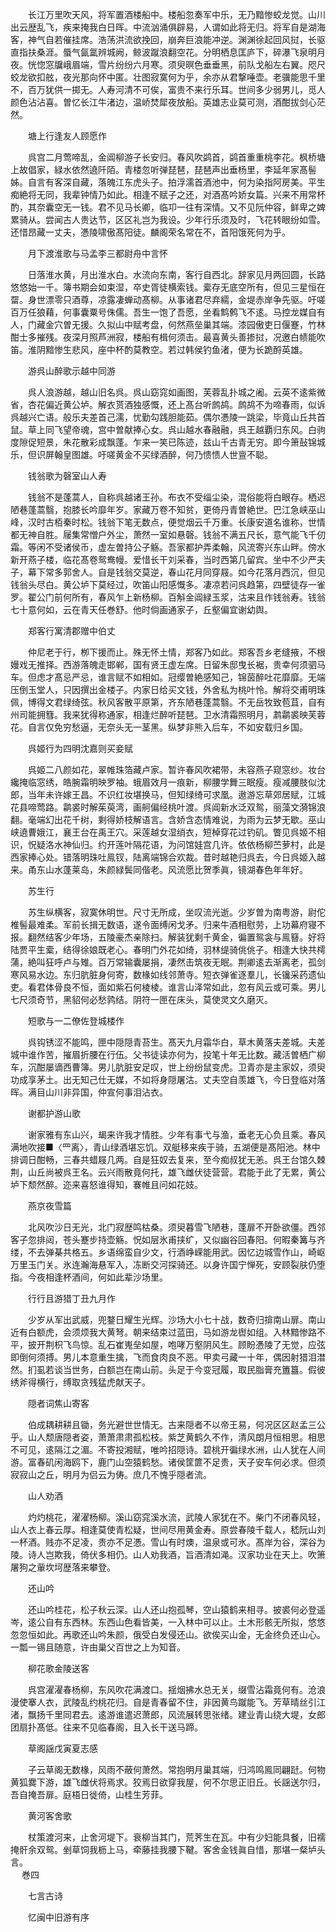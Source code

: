 <!-- { "loadSidebar": true } -->
　　长江万里吹天风，将军置酒楼船中。楼船忽奏军中乐，无乃黯惨蛟龙觉。山川出云歴乱飞，疾来掩我白日晖。中流汹涌俱辟易，人谓如此将无归。将军自是湖海客，神气自若催挂席。浩荡洪流欲挽回，崩奔巨浪能冲逆。渊渊徐起回风挝，长驱直指扶桑涯。蜃气氤氲辨城阙，鲸波蹴浪翻空花。分明栖息匡庐下，碎瀑飞泉明月夜。恍惚窓牖峨眉端，雪片纷纷六月寒。须臾暝色垂垂黑，前队戈船左右翼。咫尺蛟龙欲扣舷，夜光那向怀中匿。壮图寂寞何为乎，余亦从君撃唾壶。老骥能思千里不，百万犹供一掷无。人寿河清不可俟，富贵不来行乐耳。世间多少弱男儿，觅人颜色沾沾喜。曽忆长江牛渚边，温峤焚犀夜放船。英雄志业莫可测，酒酣拔剑心茫然。

　　塘上行逢友人顾愿作

　　呉宫二月莺啼乱，金阊柳游子长安归。春风吹鹢首，鹢首重重桃李花。枫桥塘上故倡家，緑水依然遶阡陌。青楼忽听弹琵琶，琵琶声出垂杨里，李延年家髙髻姊。自言有客深自藏，落魄江东虎头子。拍浮濡首酒池中，何为染指阿房美。平生痴絶将无同，我辈钟情乃如此。相逢不赋子之还，对酒髙吟娇女篇。兴来不用常杯酌，其奈囊空无一钱。君不见马长卿，临卭一往有深情。又不见阮仲容，鲜卑之婢累骑从。尝闻古人贵达节，区区礼岂为我设。少年行乐须及时，飞花转眼纷如雪。还惜昂藏一丈夫，慿陵啸傲髙阳徒。麟阁荣名常在不，首阳饿死何为乎。

　　月下渡淮歌与马孟李三都尉舟中言怀

　　日落淮水黄，月出淮水白。水流向东南，客行自西北。辞家见月两回圆，长路悠悠始一千。簿书期会如束湿，卒史胥徒横索钱。槖存无底空所有，但见三星恒在罶。身世漂零只酒尊，凉露凄蝉动髙柳。从事诸君尽弃繻，金堤赤岸争先驱。吁嗟百万任狼藉，何事囊粟号侏儒。吾生一饱了吾愿，坐看鹪鹩飞不逺。马控龙媒自有人，门藏金穴曽无援。久拟山中赋考盘，何然燕垒巢其端。漆园傲吏日偃蹇，竹林酣士多摧残。夜深月照芦洲寂，楼船有楫何须击。最喜黄头善掺挝，况邀白帻能吹笛。淮阴黯惨生悲风，座中杯酌莫教空。若过韩侯钓鱼渚，便为长跪酹英雄。

　　游呉山醉歌示越中同游

　　呉人浪游越，越山旧名呉。呉山窈窕如画图，芙蓉乱扑城之阇。云英不逺紫微省，杏花偏近黄公垆。解衣贳酒独感慨，还上髙台听鹧鸪。鹧鸪不为啼春雨，似诉呉越兴亡语。般乐夫差首己濡，忧勤勾践胆能茹。偶尔慿陵一跳梁，毕竟山丘共首鼠。草上同飞望帝魂，宫中曽献捧心女。呉山越水春融融，呉王越覇归东风。白驹度隙促短景，朱花散彩成飘蓬。乍来一笑已陈迹，兹山千古青无穷。即今箫鼔锦城乐，但识屏翰皇图雄。吁嗟黄金不买绿酒醉，何乃愦愦人世亶不聪。

　　钱翁歌为磬室山人寿

　　钱翁不是蓬蒿人，自称呉越诸王孙。布衣不受缁尘染，混俗能将白眼存。栖迟陋巷蓬蒿翳，抱膝长吟靡年岁。家藏万卷不知贫，更倚丹青曽絶世。巴江急峡巫山峰，汉时古栢秦时松。钱翁下笔无数点，便觉烟云千万重。长康安道名谁称，世情都无神自胜。屦集常憎户外尘，萧然一室如悬磬。钱翁不满五尺长，意气能飞千仞霜。等闲不受诸侯币，虚左曽持公子觞。吾家都护弄柔翰，风流寄兴东山畔。傍水新开燕子楼，临花髙卷鸳鸯幔。爱惜长干刘采春，当时西第几留宾。坐中不少严夫子，幕下常多郭舍人。自是钱翁交莫逆，春山花月同穿屐。如今花落月西沉，但见钱翁头尽白。黄公垆下莫经过，吹笛山阳感慨多。凄凉若问呉趋第，四壁徒存一雀罗。翟公门前何所有，春风乍上新杨柳。百斛金阊緑玉浆，沽来且作钱翁寿。钱翁七十意何如，云在青天任巻舒。他时倘画通家子，丘壑偏宜谢幼舆。

　　郑客行寓清郡赠中伯丈

　　仲尼老于行，栁下援而止。殊无怀土情，郑客乃如此。郑客吾乡老缝掖，不根嫚戏无推择。西游落魄走邯郸，国有贤王虚左席。日留朱邸曳长裾，贵幸何须驷马车。但虑才髙忌严忌，谁言赋不如相如。冠缨曽絶感知己，锦茵醉吐花靡靡。无端压倒玉堂人，只因撰出金楼子。内家日给买文钱，外舍私为桃叶怜。解将交甫明珠佩，博得文君绿绮弦。秋风客散平原第，齐东陋巷蓬蒿翳。不无岳牧致苞苴，自有州司能拥篲。我来犹得称通家，相逢烂醉听琵琶。卫水清霜照明月，鹔鹴裘映芙蓉花。自言仅免穷愁逼，无奈头无一茎黑。纵梦非熊入后车，不如安载归乡国。

　　呉姬行为四明沈嘉则买妾赋

　　呉姬二八颜如花，翠帷珠箔藏卢家。暂许春风吹裙带，未容燕子窥窓纱。妆台纔掩临窓绣，皓腕霜明映罗袖。蛾眉效月一痕新，柳腰学舞三眠瘦。瘦减腰肢似沈郎，当年未许嫁王昌。不识红妆堪换马，但知绿绮可求凰。遨游忘草郊居赋，江城花县啼莺路。鹴裘时解茱萸湾，画舸偏经桃叶渡。呉阊新水泛双鸳，丽藻文漪锦浪翻。毫端幻出花千树，剩得娇枝解语言。含娇含态情难说，为雨为云梦无歇。巫山峡遶曹娥江，襄王台在禹王穴。采莲越女湿绡衣，短棹穿花过钓矶。瞥见呉姬不相识，怳疑洛水神仙归。约开莲叶隔花语，为问馆娃宫几许。依依杨柳苎萝村，此是西家捧心处。错落明珠吐鳯钗，陆离端锦合欢裁。昔时越艳归呉去，今日呉姬入越来。甬东山水蓬莱岛，朱颜緑鬓同偕老。风流愿比贺季眞，镜湖春色年年好。

　　苏生行

　　苏生纵横客，寂寞休明世。尺寸无所成，坐叹流光逝。少岁曽为南粤游，尉佗椎髻最难柔。军前长揖无数语，遂令面缚闲戈矛。归来牛酒相慰劳，上功幕府寝不报。翻然结客少年场，五陵豪杰亲除扫。解装犹剩千黄金，徧置鸳衾与鳯簮。好将陆贾平生槖，结得徐娘既老心。春明门外花如绮，羽林缇骑佻佻子。相逢大快共樗蒲，絶叫狂呼卢与雉。百万常输囊屡捐，凄然击筑夜无眠。荆卿逺去渐离老，孤剑寒风易水边。东归肮脏身何寄，数椽如线邻萧寺。短衣弹雀逐羣儿，长镵采药遗仙吏。看君体骨良不恒，面如紫石何棱棱。谁言山泽常如此，忽有风云或可乘。男儿七尺须奇节，黑貂何必愁鹑结。阴符一匣在床头，莫使灵文久磨灭。

　　短歌与一二僚佐登城楼作

　　呉钩锈涩不能鸣，匣中隠隠青苔生。髙天九月霜华白，草木黄落夫差城。夫差城中谁作苦，摧眉折腰在行伍。父书徒读亦何为，投笔十年无比数。藏活曽栖广柳车，沉酣屡谪西曹簿。男儿肮脏安足叹，世上纷纷鼠变虎。卫青亦是主家奴，须臾功成享茅土。出无知己仕无媒，不如将身隠屠沽。丈夫空自羡雄飞，今日登临对落晖。满目山川非异国，仲宣何事泪沾衣。

　　谢都护游山歌

　　谢家雅有东山兴，朅来许我才情胜。少年有事弋与渔，垂老无心负且乘。春风满地吹接■〈罒离〉，青山绿酒堪忘饥。双艇移来疾于骑，五湖便是髙阳池。林中排调日酣畅，三春共蜡屐几两。自是狂奴去复来，至今痴叔犹无恙。呉王台馆久棘荆，山丘尚被呉王名。云兴雨散竟何托，雄飞雌伏徒营营。君能于此了无累，黄公垆下颓然醉。迩来喜怒谁得知，褰帷且问如花妓。

　　燕京夜雪篇

　　北风吹沙日无光，北门寂歴鸣枯桑。须臾暮雪飞陋巷，蓬扉不开卧欲僵。西邻客子忽排闼，苍头蹇步持壶觞。怳如层氷甫挟纩，又似幽谷回春阳。何暇秦篝与齐缕，不去弹棊共格五。乡语绵蛮自少文，行酒峥嵘能用武。因忆边城雪作山，崎岖万里玉门关。氷连瀚海悬军入，冻断交河探骑还。以身许国宁惮死，安顾裂肤仍堕指。今夜相逢杯酒间，何如此辈沙场里。

　　行行且游猎丁丑九月作

　　少岁从军出武威，兜鍪日耀生光辉。沙场大小七十战，数奇归揜南山扉。南山近有白额虎，会须烦我大黄弩。朝来结束过蓝田，马如游龙辔如组。入林黯惨路不平，披开荆枳飞鸟惊。乱石崔嵬垒如屋，咆哮万壑阴风生。顾盼慿陵了无觉，应弦即倒何须搏。男儿本意重生擒，飞而食肉良不恶。甲卖弓藏一十年，偶因射猎泪澘然。扪虱若谈当世务，白额岂在南山前。头足于今变冠履，取民脂膏充簠簋。假彼绣斧得横行，缚取贪残猛虎献天子。

　　隠者词焦山寄客

　　伯成耦耕耕且锄，务光避世世情无。古来隠者不以帝王易，何况区区赵孟三公乎。山人颓唐隠者姿，萧萧肃肃孤松枝。紫芝黄鹤久不作，清风朗月恒相思。相思不可见，逺隔江之湄。不寄投湘赋，唯吟招隠诗。碧桃开徧绿水洲，山人犹在人间游。富春矶闲海鸥下，鹿门山空猿鹤愁。诸侯筐篚不足贵，天子安车何必求。但须寂寂山之丘，明月为侣云为俦。庶几不愧乎隠者流。

　　山人劝酒

　　灼灼桃花，濯濯杨柳。溪山窈窕溪水流，武陵人家犹在不。柴门不闭春风轻，山人衣上春云厚。相逢莫使青松疑，世间尽用黄金寿。原尝春陵千载人，嵇阮山刘一杯酒。贱亦不足凌，贵亦不足慿。雪山有时燠，温泉或可氷。髙岸为谷，深谷为陵。诗人岂欺我，倚伏多相仍。山人劝我酒，旨酒清如渑。汉家功业在天上。吹箫屠狗之軰坎坷歴落来攀登。

　　还山吟

　　还山吟桂花，松子秋云深。山人还山抱孤琴，空山猿鹤来相寻。披裘何必登遥岑，逺公自有东西林。东西山色看皆美，一入林中可以止。土木形骸无所拟，悠悠忽忽恒如此。再歌还山吟朱颜，俄受白发侵还山。欲俟买山金，无金终负还山心。一瓢一锡且随意，许由巢父百世之上为知音。

　　柳花歌金陵送客

　　呉宫濯濯春杨柳，东风吹花满渡口。揺烟拂水总无关，缀雪沾霜竟何有。沧浪漫使搴人衣，武陵乱约桃花归。自是青春留不住，非因黄鸟蹴能飞。芳草晴丝引江渚，飘扬千里同君去。逺游谁遣迟萧郎，风流展转思张绪。建业青山绕大堤，女郎团扇扑髙低。往来不见临春阁，且入长干送马蹄。

　　草阁謡戊寅夏志感

　　子云草阁无数椽，风雨不蔽何萧然。常抱明月巢其端，归鸿鸣鳯同翩跹。何物黄狐爨下游，雄飞雌伏将焉求。狡焉日欲穿我屋，何不尔思正旧丘。长謡送尔归，吾自掩吾扉。庭梧日徙倚，山桂生芳菲。

　　黄河客舍歌

　　杖策渡河来，止舍河堤下。衰柳当其门，荒荠生在瓦。中有少妇能具餐，旧襦掩骭余双鸳。剉草饲我枥上马，牵藤挂我腰下鞬。客舍金钱眞自惜，那堪一粲垆头言。  
　 
巻四

　　七言古诗

　　忆闽中旧游有序

